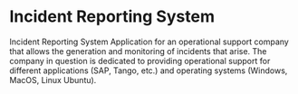 ﻿# Incident Reporting System
Incident Reporting System Application for an operational support company that allows the generation and monitoring of incidents that arise. The company in question is dedicated to providing operational support for different applications (SAP, Tango, etc.) and operating systems (Windows, MacOS, Linux Ubuntu).
